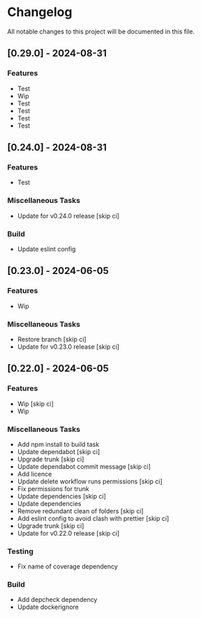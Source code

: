 # Changelog

All notable changes to this project will be documented in this file.

## [0.29.0] - 2024-08-31

### Features

- Test
- Wip
- Test
- Test
- Test
- Test

## [0.24.0] - 2024-08-31

### Features

- Test

### Miscellaneous Tasks

- Update for v0.24.0 release [skip ci]

### Build

- Update eslint config

## [0.23.0] - 2024-06-05

### Features

- Wip

### Miscellaneous Tasks

- Restore branch [skip ci]
- Update for v0.23.0 release [skip ci]

## [0.22.0] - 2024-06-05

### Features

- Wip [skip ci]
- Wip

### Miscellaneous Tasks

- Add npm install to build task
- Update dependabot [skip ci]
- Upgrade trunk [skip ci]
- Update dependabot commit message [skip ci]
- Add licence
- Update delete workflow runs permissions [skip ci]
- Fix permissions for trunk
- Update dependencies [skip ci]
- Update dependencies
- Remove redundant clean of folders [skip ci]
- Add eslint config to avoid clash with prettier [skip ci]
- Upgrade trunk [skip ci]
- Update for v0.22.0 release [skip ci]

### Testing

- Fix name of coverage dependency

### Build

- Add depcheck dependency
- Update dockerignore

<!-- generated by git-cliff -->
